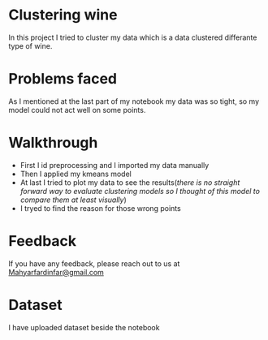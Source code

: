 # Clustering wine  

In this project I tried to cluster my data which is a data clustered differante type of wine.

# Problems faced

As I mentioned at the last part of my notebook my data was so tight, so my model could not act well on some points.

# Walkthrough

- First I id preprocessing and I imported my data manually
- Then I applied my kmeans model 
- At last I tried to plot my data to see the results(*there is no straight forward way to evaluate clustering models so I thought of this model to compare them at least visually*)
- I tryed to find the reason for those wrong points

# Feedback

If you have any feedback, please reach out to us at Mahyarfardinfar@gmail.com

# Dataset

I have uploaded dataset beside the notebook
